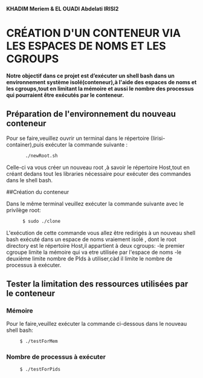   **KHADIM Meriem & EL OUADI Abdelati IRISI2**
# CRÉATION D'UN CONTENEUR VIA LES ESPACES DE NOMS ET LES CGROUPS

**Notre objectif dans ce projet est d’exécuter un shell bash dans un environnement système isolé(conteneur),à l'aide des espaces de noms et les cgroups,tout en limitant la mémoire et aussi le nombre des processus qui pourraient être exécutés par le conteneur.**

## Préparation de l'environnement du nouveau conteneur

Pour se faire,veuillez ouvrir un terminal dans le répertoire  (Iirisi-container),puis exécuter la commande suivante :
 ```bash
        ./newRoot.sh
 ``` 
 Celle-ci va vous créer un nouveau root ,à savoir le répertoire Host,tout en créant dedans tout les libraries nécessaire pour exécuter des commandes dans le shell bash.
 
##Création du conteneur

Dans le même terminal veuillez exécuter la commande suivante avec le privilège root:
 ```bash
       $ sudo ./clone
 ``` 
L'exécution de cette commande vous allez être redirigés à un nouveau shell bash exécuté dans un espace de noms vraiement isolé , dont le root directory est le répertoire Host,il appartient à deux cgroups:
  -le premier cgroupe limite la mémoire qui va etre utilisée par l'espace de noms
  -le deuxième limite nombre de PIds à utiliser,càd il limite le nombre de processus à exécuter.
  
## Tester la limitation des ressources utilisées par le conteneur
### Mémoire
Pour le faire,veuillez exécuter la commande ci-dessous dans le nouveau shell bash:
 ```bash
      $ ./testForMem
 ```    
### Nombre de processus à exécuter
 ```bash
      $ ./testForPids
 ``` 

